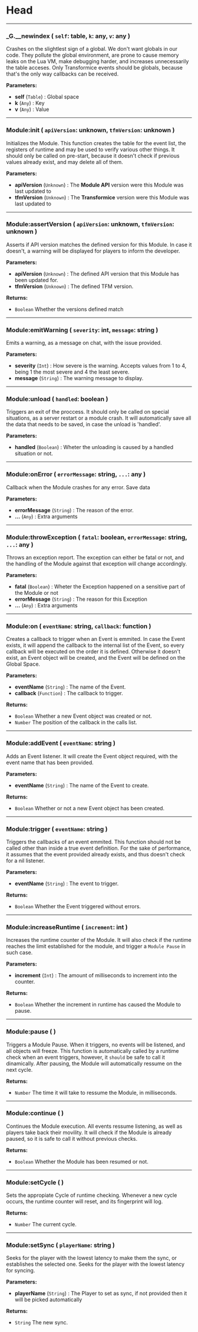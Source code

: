 # Head

---

### **_G.__newindex** ( `self`: table, `k`: any, `v`: any )
Crashes on the slightlest sign of a global. We don't want globals in our code. They pollute the global environment, are prone to cause memory leaks on the Lua VM, make debugging harder, and increases unnecessarily the table acceses. Only Transformice events should be globals, because that's the only way callbacks can be received.


**Parameters:**
- **self** (`Table`) : Global space
- **k** (`Any`) : Key
- **v** (`Any`) : Value

---

### **Module:init** ( `apiVersion`: unknown, `tfmVersion`: unknown )
Initializes the Module. This function creates the table for the event list, the registers of runtime and may be used to verify various other things. It should only be called on pre-start, because it doesn't check if previous values already exist, and may delete all of them.


**Parameters:**
- **apiVersion** (`Unknown`) : The **Module API** version were this Module was last updated to
- **tfmVersion** (`Unknown`) : The **Transformice** version were this Module was last updated to

---

### **Module:assertVersion** ( `apiVersion`: unknown, `tfmVersion`: unknown )
Asserts if API version matches the defined version for this Module. In case it doesn't, a warning will be displayed for players to inform the developer. 


**Parameters:**
- **apiVersion** (`Unknown`) : The defined API version that this Module has been updated for.
- **tfmVersion** (`Unknown`) : The defined TFM version.


**Returns:**
- `Boolean` Whether the versions defined match

---

### **Module:emitWarning** ( `severity`: int, `message`: string )
Emits a warning, as a message on chat, with the issue provided. 


**Parameters:**
- **severity** (`Int`) : How severe is the warning. Accepts values from 1 to 4, being 1 the most severe and 4 the least severe.
- **message** (`String`) : The warning message to display.

---

### **Module:unload** ( `handled`: boolean )
Triggers an exit of the proccess. It should only be called on special situations, as a server restart or a module crash. It will automatically save all the data that needs to be saved, in case the unload is 'handled'.


**Parameters:**
- **handled** (`Boolean`) : Wheter the unloading is caused by a handled situation or not.

---

### **Module:onError** ( `errorMessage`: string, `...`: any )
Callback when the Module crashes for any error. Save data


**Parameters:**
- **errorMessage** (`String`) : The reason of the error.
- **...** (`Any`) : Extra arguments

---

### **Module:throwException** ( `fatal`: boolean, `errorMessage`: string, `...`: any )
Throws an exception report. The exception can either be fatal or not, and the handling of the Module against that exception will change accordingly.


**Parameters:**
- **fatal** (`Boolean`) : Wheter the Exception happened on a sensitive part of the Module or not
- **errorMessage** (`String`) : The reason for this Exception
- **...** (`Any`) : Extra arguments

---

### **Module:on** ( `eventName`: string, `callback`: function )
Creates a callback to trigger when an Event is emmited. In case the Event exists, it will append the callback to the internal list of the Event, so every callback will be executed on the order it is defined. Otherwise it doesn't exist, an Event object will be created, and the Event will be defined on the Global Space.


**Parameters:**
- **eventName** (`String`) : The name of the Event.
- **callback** (`Function`) : The callback to trigger.


**Returns:**
- `Boolean` Whether a new Event object was created or not.
- `Number` The position of the callback in the calls list.

---

### **Module:addEvent** ( `eventName`: string )
Adds an Event listener. It will create the Event object required, with the event name that has been provided.


**Parameters:**
- **eventName** (`String`) : The name of the Event to create.


**Returns:**
- `Boolean` Whether or not a new Event object has been created.

---

### **Module:trigger** ( `eventName`: string )
Triggers the callbacks of an event emmited. This function should not be called other than inside a true event definition. For the sake of performance, it assumes that the event provided already exists, and thus doesn't check for a nil listener.


**Parameters:**
- **eventName** (`String`) : The event to trigger.


**Returns:**
- `Boolean` Whether the Event triggered without errors.

---

### **Module:increaseRuntime** ( `increment`: int )
Increases the runtime counter of the Module. It will also check if the runtime reaches the limit established for the module, and trigger a `Module Pause` in such case.


**Parameters:**
- **increment** (`Int`) : The amount of milliseconds to increment into the counter.


**Returns:**
- `Boolean` Whether the increment in runtime has caused the Module to pause.

---

### **Module:pause** (  )
Triggers a Module Pause. When it triggers, no events will be listened, and all objects will freeze. This function is automatically called by a runtime check when an event triggers, however, it `should` be safe to call it dinamically. After pausing, the Module will automatically ressume on the next cycle.


**Returns:**
- `Number` The time it will take to ressume the Module, in milliseconds.

---

### **Module:continue** (  )
Continues the Module execution. All events ressume listening, as well as players take back their movility. It will check if the Module is already paused, so it is safe to call it without previous checks.


**Returns:**
- `Boolean` Whether the Module has been resumed or not.

---

### **Module:setCycle** (  )
Sets the appropiate Cycle of runtime checking. Whenever a new cycle occurs, the runtime counter will reset, and its fingerprint will log.


**Returns:**
- `Number` The current cycle.

---

### **Module:setSync** ( `playerName`: string )
Seeks for the player with the lowest latency to make them the sync, or establishes the selected one. Seeks for the player with the lowest latency for syncing.


**Parameters:**
- **playerName** (`String`) : The Player to set as sync, if not provided then it will be picked automatically


**Returns:**
- `String` The new sync.